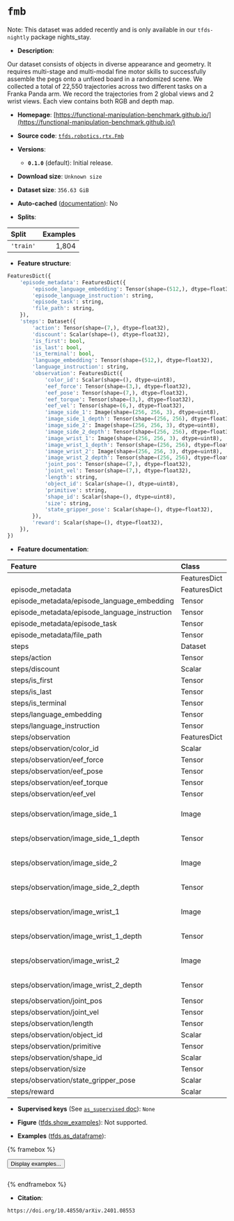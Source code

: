 <div itemscope itemtype="http://schema.org/Dataset">
  <div itemscope itemprop="includedInDataCatalog" itemtype="http://schema.org/DataCatalog">
    <meta itemprop="name" content="TensorFlow Datasets" />
  </div>
  <meta itemprop="name" content="fmb" />
  <meta itemprop="description" content="Our dataset consists of objects in diverse appearance and geometry. It requires multi-stage and multi-modal fine motor skills to successfully assemble the pegs onto a unfixed board in a randomized scene. We collected a total of 22,550 trajectories across two different tasks on a Franka Panda arm. We record the trajectories from 2 global views and 2 wrist views. Each view contains both RGB and depth map.&#10;&#10;To use this dataset:&#10;&#10;```python&#10;import tensorflow_datasets as tfds&#10;&#10;ds = tfds.load(&#x27;fmb&#x27;, split=&#x27;train&#x27;)&#10;for ex in ds.take(4):&#10;  print(ex)&#10;```&#10;&#10;See [the guide](https://www.tensorflow.org/datasets/overview) for more&#10;informations on [tensorflow_datasets](https://www.tensorflow.org/datasets).&#10;&#10;" />
  <meta itemprop="url" content="https://www.tensorflow.org/datasets/catalog/fmb" />
  <meta itemprop="sameAs" content="https://functional-manipulation-benchmark.github.io/" />
  <meta itemprop="citation" content="https://doi.org/10.48550/arXiv.2401.08553" />
</div>

# `fmb`


Note: This dataset was added recently and is only available in our
`tfds-nightly` package
<span class="material-icons" title="Available only in the tfds-nightly package">nights_stay</span>.

*   **Description**:

Our dataset consists of objects in diverse appearance and geometry. It requires
multi-stage and multi-modal fine motor skills to successfully assemble the pegs
onto a unfixed board in a randomized scene. We collected a total of 22,550
trajectories across two different tasks on a Franka Panda arm. We record the
trajectories from 2 global views and 2 wrist views. Each view contains both RGB
and depth map.

*   **Homepage**:
    [https://functional-manipulation-benchmark.github.io/](https://functional-manipulation-benchmark.github.io/)

*   **Source code**:
    [`tfds.robotics.rtx.Fmb`](https://github.com/tensorflow/datasets/tree/master/tensorflow_datasets/robotics/rtx/rtx.py)

*   **Versions**:

    *   **`0.1.0`** (default): Initial release.

*   **Download size**: `Unknown size`

*   **Dataset size**: `356.63 GiB`

*   **Auto-cached**
    ([documentation](https://www.tensorflow.org/datasets/performances#auto-caching)):
    No

*   **Splits**:

Split     | Examples
:-------- | -------:
`'train'` | 1,804

*   **Feature structure**:

```python
FeaturesDict({
    'episode_metadata': FeaturesDict({
        'episode_language_embedding': Tensor(shape=(512,), dtype=float32),
        'episode_language_instruction': string,
        'episode_task': string,
        'file_path': string,
    }),
    'steps': Dataset({
        'action': Tensor(shape=(7,), dtype=float32),
        'discount': Scalar(shape=(), dtype=float32),
        'is_first': bool,
        'is_last': bool,
        'is_terminal': bool,
        'language_embedding': Tensor(shape=(512,), dtype=float32),
        'language_instruction': string,
        'observation': FeaturesDict({
            'color_id': Scalar(shape=(), dtype=uint8),
            'eef_force': Tensor(shape=(3,), dtype=float32),
            'eef_pose': Tensor(shape=(7,), dtype=float32),
            'eef_torque': Tensor(shape=(3,), dtype=float32),
            'eef_vel': Tensor(shape=(6,), dtype=float32),
            'image_side_1': Image(shape=(256, 256, 3), dtype=uint8),
            'image_side_1_depth': Tensor(shape=(256, 256), dtype=float32),
            'image_side_2': Image(shape=(256, 256, 3), dtype=uint8),
            'image_side_2_depth': Tensor(shape=(256, 256), dtype=float32),
            'image_wrist_1': Image(shape=(256, 256, 3), dtype=uint8),
            'image_wrist_1_depth': Tensor(shape=(256, 256), dtype=float32),
            'image_wrist_2': Image(shape=(256, 256, 3), dtype=uint8),
            'image_wrist_2_depth': Tensor(shape=(256, 256), dtype=float32),
            'joint_pos': Tensor(shape=(7,), dtype=float32),
            'joint_vel': Tensor(shape=(7,), dtype=float32),
            'length': string,
            'object_id': Scalar(shape=(), dtype=uint8),
            'primitive': string,
            'shape_id': Scalar(shape=(), dtype=uint8),
            'size': string,
            'state_gripper_pose': Scalar(shape=(), dtype=float32),
        }),
        'reward': Scalar(shape=(), dtype=float32),
    }),
})
```

*   **Feature documentation**:

Feature                                       | Class        | Shape         | Dtype   | Description
:-------------------------------------------- | :----------- | :------------ | :------ | :----------
                                              | FeaturesDict |               |         |
episode_metadata                              | FeaturesDict |               |         |
episode_metadata/episode_language_embedding   | Tensor       | (512,)        | float32 |
episode_metadata/episode_language_instruction | Tensor       |               | string  |
episode_metadata/episode_task                 | Tensor       |               | string  |
episode_metadata/file_path                    | Tensor       |               | string  |
steps                                         | Dataset      |               |         |
steps/action                                  | Tensor       | (7,)          | float32 |
steps/discount                                | Scalar       |               | float32 |
steps/is_first                                | Tensor       |               | bool    |
steps/is_last                                 | Tensor       |               | bool    |
steps/is_terminal                             | Tensor       |               | bool    |
steps/language_embedding                      | Tensor       | (512,)        | float32 |
steps/language_instruction                    | Tensor       |               | string  |
steps/observation                             | FeaturesDict |               |         |
steps/observation/color_id                    | Scalar       |               | uint8   |
steps/observation/eef_force                   | Tensor       | (3,)          | float32 |
steps/observation/eef_pose                    | Tensor       | (7,)          | float32 |
steps/observation/eef_torque                  | Tensor       | (3,)          | float32 |
steps/observation/eef_vel                     | Tensor       | (6,)          | float32 |
steps/observation/image_side_1                | Image        | (256, 256, 3) | uint8   |
steps/observation/image_side_1_depth          | Tensor       | (256, 256)    | float32 |
steps/observation/image_side_2                | Image        | (256, 256, 3) | uint8   |
steps/observation/image_side_2_depth          | Tensor       | (256, 256)    | float32 |
steps/observation/image_wrist_1               | Image        | (256, 256, 3) | uint8   |
steps/observation/image_wrist_1_depth         | Tensor       | (256, 256)    | float32 |
steps/observation/image_wrist_2               | Image        | (256, 256, 3) | uint8   |
steps/observation/image_wrist_2_depth         | Tensor       | (256, 256)    | float32 |
steps/observation/joint_pos                   | Tensor       | (7,)          | float32 |
steps/observation/joint_vel                   | Tensor       | (7,)          | float32 |
steps/observation/length                      | Tensor       |               | string  |
steps/observation/object_id                   | Scalar       |               | uint8   |
steps/observation/primitive                   | Tensor       |               | string  |
steps/observation/shape_id                    | Scalar       |               | uint8   |
steps/observation/size                        | Tensor       |               | string  |
steps/observation/state_gripper_pose          | Scalar       |               | float32 |
steps/reward                                  | Scalar       |               | float32 |

*   **Supervised keys** (See
    [`as_supervised` doc](https://www.tensorflow.org/datasets/api_docs/python/tfds/load#args)):
    `None`

*   **Figure**
    ([tfds.show_examples](https://www.tensorflow.org/datasets/api_docs/python/tfds/visualization/show_examples)):
    Not supported.

*   **Examples**
    ([tfds.as_dataframe](https://www.tensorflow.org/datasets/api_docs/python/tfds/as_dataframe)):

<!-- mdformat off(HTML should not be auto-formatted) -->

{% framebox %}

<button id="displaydataframe">Display examples...</button>
<div id="dataframecontent" style="overflow-x:auto"></div>
<script>
const url = "https://storage.googleapis.com/tfds-data/visualization/dataframe/fmb-0.1.0.html";
const dataButton = document.getElementById('displaydataframe');
dataButton.addEventListener('click', async () => {
  // Disable the button after clicking (dataframe loaded only once).
  dataButton.disabled = true;

  const contentPane = document.getElementById('dataframecontent');
  try {
    const response = await fetch(url);
    // Error response codes don't throw an error, so force an error to show
    // the error message.
    if (!response.ok) throw Error(response.statusText);

    const data = await response.text();
    contentPane.innerHTML = data;
  } catch (e) {
    contentPane.innerHTML =
        'Error loading examples. If the error persist, please open '
        + 'a new issue.';
  }
});
</script>

{% endframebox %}

<!-- mdformat on -->

*   **Citation**:

```
https://doi.org/10.48550/arXiv.2401.08553
```

